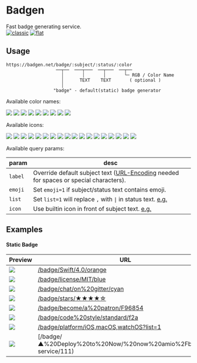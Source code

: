 # Badgen

Fast badge generating service.  
[![classic](https://badgen.net/badge/style/classic/pink)](https://badgen.net)
[![flat](https://flat.badgen.net/badge/style/flat/pink)](https://flat.badgen.net)

## Usage

```
https://badgen.net/badge/:subject/:status/:color
                   ──┬──  ───┬───  ──┬───  ──┬──
                     │       │       │       └─ RGB / Color Name
                     │      TEXT    TEXT       ( optional )
                     │
                  "badge" - default(static) badge generator
```

Available color names:

![](/badge/color/blue/blue)
![](/badge/color/cyan/cyan)
![](/badge/color/green/green)
![](/badge/color/yellow/yellow)
![](/badge/color/orange/orange)
![](/badge/color/red/red)
![](/badge/color/pink/pink)
![](/badge/color/purple/purple)
![](/badge/color/grey/grey)

Available icons:

![](/badge//travis?icon=travis)
![](/badge//circleci?icon=circleci)
![](/badge//appveyor?icon=appveyor)
![](/badge//dependabot?icon=dependabot)
![](/badge//codecov?icon=codecov)
![](/badge//docker?icon=docker)
![](/badge//github?icon=github)
![](/badge//gitlab?icon=gitlab)
![](/badge//slack?icon=slack)
![](/badge//gitter?icon=gitter)
![](/badge//firefox?icon=firefox)
![](/badge//chrome?icon=chrome)
![](/badge//twitter?icon=twitter)
![](/badge//terminal?icon=terminal)
![](/badge//airbnb?icon=airbnb)
![](/badge//patreon?icon=patreon)
![](/badge//apple?icon=apple)
![](/badge//windows?icon=windows)

Available query params:

| param | desc |
| ----- | ---- |
|`label`| Override default subject text ([URL-Encoding][url-enc-href] needed for spaces or special characters).
|`emoji`| Set `emoji=1` if subject/status text contains emoji.
| `list`| Set `list=1` will replace `,` with ` \| ` in status text. [e.g.][list-eg-href]
| `icon`| Use builtin icon in front of subject text. [e.g.][icon-eg-href]

## Examples

#### Static Badge

| Preview | URL |
| ------- | --- |
|![](/badge/Swift/4.0/orange) | [/badge/Swift/4.0/orange](/badge/Swift/4.0/orange)
|![](/badge/license/MIT/blue) | [/badge/license/MIT/blue](/badge/license/MIT/blue)
|![](/badge/chat/on%20gitter/cyan) | [/badge/chat/on%20gitter/cyan](/badge/chat/on%20gitter/cyan)
|![](/badge/stars/★★★★☆/green) | [/badge/stars/★★★★☆](/badge/stars/★★★★☆/green)
|![](/badge/become/a%20patron/F96854) | [/badge/become/a%20patron/F96854](/badge/become/a%20patron/F96854)
|![](/badge/code%20style/standard/f2a) | [/badge/code%20style/standard/f2a](/badge/code%20style/standard/f2a)
|![](/badge/platform/iOS,macOS,watchOS?list=1) | [/badge/platform/iOS,macOS,watchOS?list=1](/badge/platform/iOS,macOS,watchOS?list=1)
|![](/badge/▲%20Deploy%20to%20Now/$%20now%20amio%2Fbadgen-service/111) | [/badge/▲%20Deploy%20to%20Now/$%20now%20amio%2Fbadgen-service/111](/badge/▲%20Deploy%20to%20Now/$%20now%20amio%2Fbadgen-service/111)

<div id="live-badge-examples"></div>

<script>
  window.liveBadges = {
    /* source control */
    github: [
      ['latest release', '/github/release/babel/babel'],
      ['latest stable release', '/github/release/babel/babel/stable'],
      ['latest tag', '/github/tag/micromatch/micromatch'],
    ],
    /* release registries */
    npm: [
      ['version', '/npm/v/express'],
      ['version', '/npm/v/babel-core'],
      ['version', '/npm/v/ava'],
      ['version (tag)', '/npm/v/ava/next'],
      ['version (tag)', '/npm/v/next/canary'],
      ['version (scoped)', '/npm/v/@babel/core'],
      ['version (scoped & tag)', '/npm/v/@nestjs/core/beta'],
      ['weekly downloads', '/npm/dw/express'],
      ['monthly downloads', '/npm/dm/express'],
      ['yearly downloads', '/npm/dy/express'],
      ['total downloads', '/npm/dt/express'],
      ['license', '/npm/license/lodash'],
      ['engines (node)', '/npm/node/express']
    ],
    crates: [
      ['version', '/crates/v/regex'],
      ['downloads', '/crates/d/regex'],
      ['downloads (latest)', '/crates/dl/regex']
    ],
    docker: [
      ['pulls (library)', '/docker/pulls/library/ubuntu'],
      ['stars (library)', '/docker/stars/library/ubuntu'],
      ['pulls (scoped)', '/docker/pulls/amio/node-chrome'],
      ['stars (icon & label)', '/docker/stars/library/mongo?icon=docker&label=stars']
    ],
    homebrew: [
      ['version', '/homebrew/v/fish'],
      ['version', '/homebrew/v/cake']
    ],
    'chrome extension': [
      ['version', '/chrome-web-store/v/ckkdlimhmcjmikdlpkmbgfkaikojcbjk'],
      ['users', '/chrome-web-store/users/ckkdlimhmcjmikdlpkmbgfkaikojcbjk'],
      ['price', '/chrome-web-store/price/ckkdlimhmcjmikdlpkmbgfkaikojcbjk'],
      ['rating', '/chrome-web-store/rating/ckkdlimhmcjmikdlpkmbgfkaikojcbjk'],
      ['stars', '/chrome-web-store/stars/ckkdlimhmcjmikdlpkmbgfkaikojcbjk'],
      ['rating count', '/chrome-web-store/rating-count/ckkdlimhmcjmikdlpkmbgfkaikojcbjk']
    ],
    'mozilla add-on': [
      ['version', '/amo/v/markdown-viewer-chrome'],
      ['users', '/amo/users/markdown-viewer-chrome'],
      ['rating', '/amo/rating/markdown-viewer-chrome'],
      ['stars', '/amo/stars/markdown-viewer-chrome'],
      ['reviews', '/amo/reviews/markdown-viewer-chrome']
    ],
    pypi: [
      ['version', '/pypi/v/pip'],
      ['version', '/pypi/v/docutils'],
      ['license', '/pypi/license/pip']
    ],
    nuget: [
      ['version (stable)', '/nuget/v/newtonsoft.json'],
      ['version (pre)', '/nuget/v/newtonsoft.json/pre'],
      ['version (latest)', '/nuget/v/newtonsoft.json/latest']
    ],
    /* CIs */
    travis: [
      ['build', '/travis/babel/babel'],
      ['build (branch)', '/travis/babel/babel/6.x']
    ],
    circleci: [
      ['build', '/circleci/github/nuxt/nuxt.js'],
      ['build (branch)', '/circleci/github/nuxt/nuxt.js/master']
    ],
    appveyor: [
      ['build', '/appveyor/ci/gruntjs/grunt'],
      ['build (branch)', '/appveyor/ci/gruntjs/grunt/deprecate']
    ],
    codecov: [
      ['coverage (github)', '/codecov/c/github/tunnckoCore/gitcommit'],
      ['coverage (github, branch)', '/codecov/c/github/babel/babel/6.x'],
      ['coverage (bitbucket)', '/codecov/c/bitbucket/ignitionrobotics/ign-math'],
      ['coverage (bitbucket, branch)', '/codecov/c/bitbucket/ignitionrobotics/ign-math/master'],
      ['coverage (gitlab)', '/codecov/c/gitlab/gitlab-org/gitaly'],
      ['coverage (gitlab, branch)', '/codecov/c/gitlab/gitlab-org/gitaly/master']
    ],
    coveralls: [
      ['coverage (github)', '/coveralls/c/github/jekyll/jekyll'],
      ['coverage (github, branch)', '/coveralls/c/github/jekyll/jekyll/master'],
      ['coverage (bitbucket)', '/coveralls/c/bitbucket/pyKLIP/pyklip'],
      ['coverage (bitbucket, branch)', '/coveralls/c/bitbucket/pyKLIP/pyklip/master'],
    ],
    /* quality & metrics */
    'david-dm': [
      ['dependencies', '/david/dep/zeit/pkg'],
      ['dev dependencies', '/david/dev/zeit/pkg'],
      ['peer dependencies', '/david/peer/epoberezkin/ajv-keywords'],
      ['optional dependencies', '/david/optional/epoberezkin/ajv-keywords'],
    ],
    packagephobia: [
      ['install size', '/packagephobia/install/webpack'],
      ['publish size', '/packagephobia/publish/webpack'],
      ['publish size (scoped)', '/packagephobia/publish/@tusbar/cache-control']
    ],
    bundlephobia: [
      ['minified', '/bundlephobia/min/react'],
      ['minified + gzip', '/bundlephobia/minzip/react'],
      ['(scoped) minified + gzip', '/bundlephobia/minzip/@nuxtjs/axios']
    ],
    'uptime robot': [
      ['status', '/uptime-robot/status/m780731617-a9e038618dc1aee36a44c4af'],
      ['(24 hours) uptime', '/uptime-robot/day/m780731617-a9e038618dc1aee36a44c4af'],
      ['(past week) uptime', '/uptime-robot/week/m780731617-a9e038618dc1aee36a44c4af'],
      ['(past month) uptime', '/uptime-robot/month/m780731617-a9e038618dc1aee36a44c4af'],
      ['(last hours) response', '/uptime-robot/response/m780731617-a9e038618dc1aee36a44c4af']
    ],
    /* utilities */
    'opencollective': [
      ['backers', '/opencollective/backers/webpack'],
      ['contributors', '/opencollective/contributors/webpack'],
      ['balance', '/opencollective/balance/webpack'],
      ['yearly income', '/opencollective/yearly/webpack'],
    ]
  }
</script>

<script>
  // Update usage url for 'flat.badgen.net'
  if (window.location.hostname === 'flat.badgen.net') {
    const code = document.querySelector('pre code')
    code.innerText = code.innerText.replace(
      'badgen.net',
      'flat.badgen.net'
    ).replace(/\n/g, '\n     ')
  }
</script>

<script type="module">
  // Render live badge examples
  import { html, render } from 'https://cdn.jsdelivr.net/npm/lit-html@0.10.2/lit-html.js'

  const genExamples = (badges) => html`
    <h4 id="live-badge">Live Badge</h4>
    <div>${Object.entries(badges).map(([service, examples]) => html`
      <dl>
        <dt id="${service}"><a href="#${service}">${service}</a></dt>
        ${examples.map(([desc, src]) => html`
          <dd>
            <b>${desc}</b>
            <i><img src=${src} /></i>
            <span><a href=${src}>${src}</a></span>
          </dd>
        `)}
      </dl>
    `)}</div>
  `

  // use "?only=npm" to show only "npm" badge examples
  const only = new URL(window.location).searchParams.get('only')
  const badges = only ? { [only]: window.liveBadges[only] } : window.liveBadges

  render(
    genExamples(badges),
    document.querySelector('#live-badge-examples')
  )
</script>

[url-enc-href]: https://developer.mozilla.org/en-US/docs/Glossary/percent-encoding
[style-eg-href]: /badge/color/blue/blue?style=flat
[list-eg-href]: /badge/platform/ios,macos,tvos?list=1
[icon-eg-href]: /badge/docker/v1.2.3/blue?icon=docker
